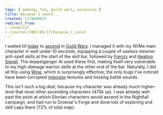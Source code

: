 ```yaml
---
tags: [ gaming, fun, guild wars, ascension ]
title: Because I could...
created: 1179409625
redirect_from:
- /node/127
- /journal/2007/05/17/because_i_could
---
```

I waited till [today](http://en.wikipedia.org/wiki/Ascension) to
[ascend](http://gw.gamewikis.org/wiki/Ascension) in [Guild
Wars](http://www.guildwars.com). I managed it with my W/Me main character in
well under 10 seconds, equipping a couple of useless mesmer anti-spell skills at
the start of the skill bar, followed by
[Frenzy](http://gw.gamewikis.org/wiki/Frenzy) and [Healing
Signet](http://gw.gamewikis.org/wiki/Healing_Signet). The doppelganger AI used
these first, making itself very vulnerable to my high-damage warrior skills at
the other end of the bar.<!--break--> Naturally, I did all this using
[Wine](http://winehq.org), which is surprisingly effective; the only bugs I've
noticed have been corrupted
[impostor](http://en.wikipedia.org/wiki/Impostor_%28computer_graphics%29)
textures and missing battle sounds.

This isn't such a big deal, because my character was already much higher-level
that most other ascending characters (470k xp). I was already well past the
point at which Elonian characters would ascend in the Nightfall campaign, and
had run to Droknar's Forge and done lots of exploring and skill caps there (72%
of total map).